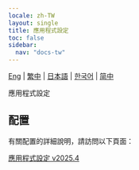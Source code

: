 ```yaml
---
locale: zh-TW
layout: single
title: 應用程式設定
toc: false
sidebar:
  nav: "docs-tw"
---
```

[Eng](/dancexr/features/application_settings) | [繁中](/tw/dancexr/features/application_settings) | [日本語](/jp/dancexr/features/application_settings) | [한국어](/kr/dancexr/features/application_settings) | [简中](/zh/dancexr/features/application_settings)

應用程式設定

## 配置

有關配置的詳細說明，請訪問以下頁面：

[應用程式設定 v2025.4](/dancexr/menu/2025.4/system/application_settings)